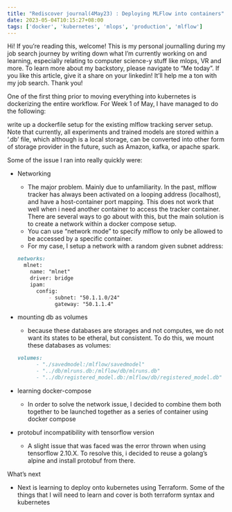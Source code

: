 ```yaml
---
title: "Rediscover journal(4May23) : Deploying MLFlow into containers"
date: 2023-05-04T10:15:27+08:00
tags: ['docker', 'kubernetes', 'mlops', 'production', 'mlflow']
---
```


Hi! If you’re reading this, welcome! This is my personal journalling during my job search journey by writing down what I’m currently working on and learning, especially relating to computer science-y stuff like mlops, VR and more. To learn more about my backstory, please navigate to “Me today”. If you like this article, give it a share on your linkedin! It’ll help me a ton with my job search. Thank you!

One of the first thing prior to moving everything into kubernetes is dockerizing the entire workflow. For Week 1 of May, I have managed to do the following: 

write up a dockerfile setup for the existing mlflow tracking server setup. Note that currently, all experiments and trained models are stored within a ‘.db’ file, which although is a local storage, can be converted into other form of storage provider in the future, such as Amazon, kafka, or apache spark.

 Some of the issue I ran into really quickly were: 

- Networking
    - The major problem. Mainly due to unfamiliarity. In the past, mlflow tracker has always been activated on a looping address (localhost), and have a host-container port mapping. This does not work that well when i need another container to access the tracker container. There are several ways to go about with this, but the main solution is to create a network within a docker compose setup.
    - You can use “network mode” to specify mlflow to only be allowed to be accessed by a specific container.
    - For my case, I setup a network with a random given subnet address:
    
    ```markdown
    networks:
      mlnet:
        name: "mlnet"
        driver: bridge
        ipam:
          config:
              - subnet: "50.1.1.0/24"
                gateway: "50.1.1.4"
    ```
    
- mounting db as volumes
    - because these databases are storages and not computes, we do not want its states to be etheral, but consistent. To do this, we mount these databases as volumes:
    
    ```markdown
    volumes:
          - "./savedmodel:/mlflow/savedmodel"
          - "../db/mlruns.db:/mlflow/db/mlruns.db"
          - "../db/registered_model.db:/mlflow/db/registered_model.db" 
    ```
    
- learning docker-compose
    - In order to solve the network issue, I decided to combine them both together to be launched together as a series of container using docker compose
- protobuf incompatibility with tensorflow version
    - A slight issue that was faced was the error thrown when using tensorflow 2.10.X. To resolve this, i decided to reuse a golang’s alpine and install protobuf from there.

What’s next

- Next is learning to deploy onto kubernetes using Terraform. Some of the things that I will need to learn and cover is both terraform syntax and kubernetes